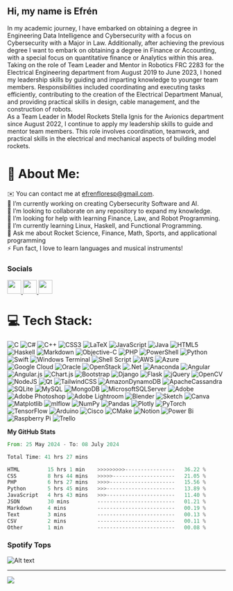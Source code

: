 Hi, my name is Efrén
---------------------------------------------

In my academic journey, I have embarked on obtaining a degree in Engineering Data Intelligence and Cybersecurity with a focus on Cybersecurity with a Major in Law. Additionally, after achieving the previous degree I want to embark on obtaining a degree in Finance or Accounting, with a special focus on quantitative finance or Analytics within this area. <br>Taking on the role of Team Leader and Mentor in Robotics FRC 2283 for the Electrical Engineering department from August 2019 to June 2023, I honed my leadership skills by guiding and imparting knowledge to younger team members. Responsibilities included coordinating and executing tasks efficiently, contributing to the creation of the Electrical Department Manual, and providing practical skills in design, cable management, and the construction of robots. <br>As a Team Leader in Model Rockets Stella Ignis for the Avionics department since August 2022, I continue to apply my leadership skills to guide and mentor team members. This role involves coordination, teamwork, and practical skills in the electrical and mechanical aspects of building model rockets.
# 💫 About Me:
✉️  You can contact me at [efrenfloresp@gmail.com](mailto:efrenfloresp@gmail.com).<br>🔭 I’m currently working on creating Cybersecurity Software and AI.<br>👯 I’m looking to collaborate on any repository to expand my knowledge.<br>🤝 I’m looking for help with learning Finance, Law, and Robot Programming.<br>🌱 I’m currently learning Linux, Haskell, and Functional Programming.<br>💬 Ask me about Rocket Science,  Finance, Math, Sports, and applicational programming<br>⚡ Fun fact, I love to learn languages and musical instruments!

### Socials

<p align="left"> <a href="https://www.facebook.com/FP" target="_blank" rel="noreferrer"> <picture> <source media="(prefers-color-scheme: dark)" srcset="https://raw.githubusercontent.com/danielcranney/readme-generator/main/public/icons/socials/facebook-dark.svg" /> <source media="(prefers-color-scheme: light)" srcset="https://raw.githubusercontent.com/danielcranney/readme-generator/main/public/icons/socials/facebook.svg" /> <img src="https://raw.githubusercontent.com/danielcranney/readme-generator/main/public/icons/socials/facebook.svg" width="32" height="32" /> </picture> </a> <a href="https://www.github.com/EfrenFloresPorras" target="_blank" rel="noreferrer"> <picture> <source media="(prefers-color-scheme: dark)" srcset="https://raw.githubusercontent.com/danielcranney/readme-generator/main/public/icons/socials/github-dark.svg" /> <source media="(prefers-color-scheme: light)" srcset="https://raw.githubusercontent.com/danielcranney/readme-generator/main/public/icons/socials/github.svg" /> <img src="https://raw.githubusercontent.com/danielcranney/readme-generator/main/public/icons/socials/github.svg" width="32" height="32" /> </picture> </a> <a href="https://www.linkedin.com/in/efren-flores-p" target="_blank" rel="noreferrer"> <picture> <source media="(prefers-color-scheme: dark)" srcset="https://raw.githubusercontent.com/danielcranney/readme-generator/main/public/icons/socials/linkedin-dark.svg" /> <source media="(prefers-color-scheme: light)" srcset="https://raw.githubusercontent.com/danielcranney/readme-generator/main/public/icons/socials/linkedin.svg" /> <img src="https://raw.githubusercontent.com/danielcranney/readme-generator/main/public/icons/socials/linkedin.svg" width="32" height="32" /> </picture> </a></p>

# 💻 Tech Stack:
![C](https://img.shields.io/badge/c-%2300599C.svg?style=for-the-badge&logo=c&logoColor=white) ![C#](https://img.shields.io/badge/c%23-%23239120.svg?style=for-the-badge&logo=csharp&logoColor=white) ![C++](https://img.shields.io/badge/c++-%2300599C.svg?style=for-the-badge&logo=c%2B%2B&logoColor=white) ![CSS3](https://img.shields.io/badge/css3-%231572B6.svg?style=for-the-badge&logo=css3&logoColor=white) ![LaTeX](https://img.shields.io/badge/latex-%23008080.svg?style=for-the-badge&logo=latex&logoColor=white) ![JavaScript](https://img.shields.io/badge/javascript-%23323330.svg?style=for-the-badge&logo=javascript&logoColor=%23F7DF1E) ![Java](https://img.shields.io/badge/java-%23ED8B00.svg?style=for-the-badge&logo=openjdk&logoColor=white) ![HTML5](https://img.shields.io/badge/html5-%23E34F26.svg?style=for-the-badge&logo=html5&logoColor=white) ![Haskell](https://img.shields.io/badge/Haskell-5e5086?style=for-the-badge&logo=haskell&logoColor=white) ![Markdown](https://img.shields.io/badge/markdown-%23000000.svg?style=for-the-badge&logo=markdown&logoColor=white) ![Objective-C](https://img.shields.io/badge/OBJECTIVE--C-%233A95E3.svg?style=for-the-badge&logo=apple&logoColor=white) ![PHP](https://img.shields.io/badge/php-%23777BB4.svg?style=for-the-badge&logo=php&logoColor=white) ![PowerShell](https://img.shields.io/badge/PowerShell-%235391FE.svg?style=for-the-badge&logo=powershell&logoColor=white) ![Python](https://img.shields.io/badge/python-3670A0?style=for-the-badge&logo=python&logoColor=ffdd54) ![Swift](https://img.shields.io/badge/swift-F54A2A?style=for-the-badge&logo=swift&logoColor=white) ![Windows Terminal](https://img.shields.io/badge/Windows%20Terminal-%234D4D4D.svg?style=for-the-badge&logo=windows-terminal&logoColor=white) ![Shell Script](https://img.shields.io/badge/shell_script-%23121011.svg?style=for-the-badge&logo=gnu-bash&logoColor=white) ![AWS](https://img.shields.io/badge/AWS-%23FF9900.svg?style=for-the-badge&logo=amazon-aws&logoColor=white) ![Azure](https://img.shields.io/badge/azure-%230072C6.svg?style=for-the-badge&logo=microsoftazure&logoColor=white) ![Google Cloud](https://img.shields.io/badge/GoogleCloud-%234285F4.svg?style=for-the-badge&logo=google-cloud&logoColor=white) ![Oracle](https://img.shields.io/badge/Oracle-F80000?style=for-the-badge&logo=oracle&logoColor=white) ![OpenStack](https://img.shields.io/badge/Openstack-%23f01742.svg?style=for-the-badge&logo=openstack&logoColor=white) ![.Net](https://img.shields.io/badge/.NET-5C2D91?style=for-the-badge&logo=.net&logoColor=white) ![Anaconda](https://img.shields.io/badge/Anaconda-%2344A833.svg?style=for-the-badge&logo=anaconda&logoColor=white) ![Angular](https://img.shields.io/badge/angular-%23DD0031.svg?style=for-the-badge&logo=angular&logoColor=white) ![Angular.js](https://img.shields.io/badge/angular.js-%23E23237.svg?style=for-the-badge&logo=angularjs&logoColor=white) ![Chart.js](https://img.shields.io/badge/chart.js-F5788D.svg?style=for-the-badge&logo=chart.js&logoColor=white) ![Bootstrap](https://img.shields.io/badge/bootstrap-%238511FA.svg?style=for-the-badge&logo=bootstrap&logoColor=white) ![Django](https://img.shields.io/badge/django-%23092E20.svg?style=for-the-badge&logo=django&logoColor=white) ![Flask](https://img.shields.io/badge/flask-%23000.svg?style=for-the-badge&logo=flask&logoColor=white) ![jQuery](https://img.shields.io/badge/jquery-%230769AD.svg?style=for-the-badge&logo=jquery&logoColor=white) ![OpenCV](https://img.shields.io/badge/opencv-%23white.svg?style=for-the-badge&logo=opencv&logoColor=white) ![NodeJS](https://img.shields.io/badge/node.js-6DA55F?style=for-the-badge&logo=node.js&logoColor=white) ![Qt](https://img.shields.io/badge/Qt-%23217346.svg?style=for-the-badge&logo=Qt&logoColor=white) ![TailwindCSS](https://img.shields.io/badge/tailwindcss-%2338B2AC.svg?style=for-the-badge&logo=tailwind-css&logoColor=white) ![AmazonDynamoDB](https://img.shields.io/badge/Amazon%20DynamoDB-4053D6?style=for-the-badge&logo=Amazon%20DynamoDB&logoColor=white) ![ApacheCassandra](https://img.shields.io/badge/cassandra-%231287B1.svg?style=for-the-badge&logo=apache-cassandra&logoColor=white) ![SQLite](https://img.shields.io/badge/sqlite-%2307405e.svg?style=for-the-badge&logo=sqlite&logoColor=white) ![MySQL](https://img.shields.io/badge/mysql-%2300000f.svg?style=for-the-badge&logo=mysql&logoColor=white) ![MongoDB](https://img.shields.io/badge/MongoDB-%234ea94b.svg?style=for-the-badge&logo=mongodb&logoColor=white) ![MicrosoftSQLServer](https://img.shields.io/badge/Microsoft%20SQL%20Server-CC2927?style=for-the-badge&logo=microsoft%20sql%20server&logoColor=white) ![Adobe](https://img.shields.io/badge/adobe-%23FF0000.svg?style=for-the-badge&logo=adobe&logoColor=white) ![Adobe Photoshop](https://img.shields.io/badge/adobe%20photoshop-%2331A8FF.svg?style=for-the-badge&logo=adobe%20photoshop&logoColor=white) ![Adobe Lightroom](https://img.shields.io/badge/Adobe%20Lightroom-31A8FF.svg?style=for-the-badge&logo=Adobe%20Lightroom&logoColor=white) ![Blender](https://img.shields.io/badge/blender-%23F5792A.svg?style=for-the-badge&logo=blender&logoColor=white) ![Sketch](https://img.shields.io/badge/Sketch-FFB387?style=for-the-badge&logo=sketch&logoColor=black) ![Canva](https://img.shields.io/badge/Canva-%2300C4CC.svg?style=for-the-badge&logo=Canva&logoColor=white) ![Matplotlib](https://img.shields.io/badge/Matplotlib-%23ffffff.svg?style=for-the-badge&logo=Matplotlib&logoColor=black) ![mlflow](https://img.shields.io/badge/mlflow-%23d9ead3.svg?style=for-the-badge&logo=numpy&logoColor=blue) ![NumPy](https://img.shields.io/badge/numpy-%23013243.svg?style=for-the-badge&logo=numpy&logoColor=white) ![Pandas](https://img.shields.io/badge/pandas-%23150458.svg?style=for-the-badge&logo=pandas&logoColor=white) ![Plotly](https://img.shields.io/badge/Plotly-%233F4F75.svg?style=for-the-badge&logo=plotly&logoColor=white) ![PyTorch](https://img.shields.io/badge/PyTorch-%23EE4C2C.svg?style=for-the-badge&logo=PyTorch&logoColor=white) ![TensorFlow](https://img.shields.io/badge/TensorFlow-%23FF6F00.svg?style=for-the-badge&logo=TensorFlow&logoColor=white) ![Arduino](https://img.shields.io/badge/-Arduino-00979D?style=for-the-badge&logo=Arduino&logoColor=white) ![Cisco](https://img.shields.io/badge/cisco-%23049fd9.svg?style=for-the-badge&logo=cisco&logoColor=black) ![CMake](https://img.shields.io/badge/CMake-%23008FBA.svg?style=for-the-badge&logo=cmake&logoColor=white) ![Notion](https://img.shields.io/badge/Notion-%23000000.svg?style=for-the-badge&logo=notion&logoColor=white) ![Power Bi](https://img.shields.io/badge/power_bi-F2C811?style=for-the-badge&logo=powerbi&logoColor=black) ![Raspberry Pi](https://img.shields.io/badge/-RaspberryPi-C51A4A?style=for-the-badge&logo=Raspberry-Pi) ![Trello](https://img.shields.io/badge/Trello-%23026AA7.svg?style=for-the-badge&logo=Trello&logoColor=white)

<b>My GitHub Stats</b>

<!--START_SECTION:waka-->

```rust
From: 25 May 2024 - To: 08 July 2024

Total Time: 41 hrs 27 mins

HTML         15 hrs 1 min    >>>>>>>>>----------------   36.22 %
CSS          8 hrs 44 mins   >>>>>--------------------   21.05 %
PHP          6 hrs 27 mins   >>>>---------------------   15.56 %
Python       5 hrs 45 mins   >>>----------------------   13.89 %
JavaScript   4 hrs 43 mins   >>>----------------------   11.40 %
JSON         30 mins         -------------------------   01.21 %
Markdown     4 mins          -------------------------   00.19 %
Text         3 mins          -------------------------   00.13 %
CSV          2 mins          -------------------------   00.11 %
Other        1 min           -------------------------   00.08 %
```

<!--END_SECTION:waka-->

### Spotify Tops
![Alt text](https://spotify-recently-played-readme.vercel.app/api?user=efren3023)

---
[![](https://visitcount.itsvg.in/api?id=EfrenFloresPorras&icon=0&color=12&width=600&unique=true)](https://visitcount.itsvg.in)
